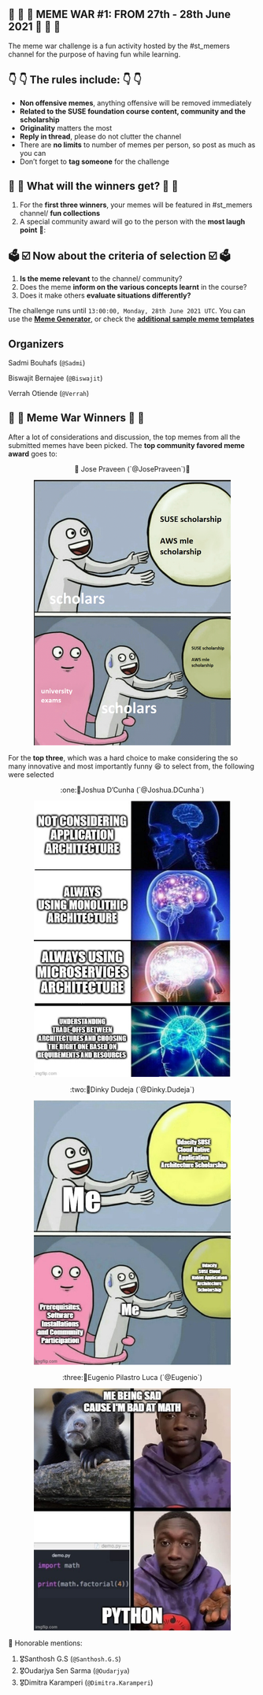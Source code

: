 ## 📢 🚨 📢 MEME WAR #1: FROM 27th - 28th June 2021 📢 🚨 📢
The meme war challenge is a fun activity hosted by the #st_memers channel for the purpose of having fun while learning.


## 👇 👇 The rules include: 👇 👇

- **Non offensive memes**, anything offensive will be removed immediately
- **Related to the SUSE foundation course content, community and the scholarship**
-	**Originality** matters the most
-	**Reply in thread**, please do not clutter the channel
-	There are **no limits** to number of memes per person, so post as much as you can
-	Don’t forget to **tag someone** for the challenge



## 🎁 💝 What will the winners get? 💝 🎁

1. For the **first three winners**, your memes will be featured in #st_memers channel/ **fun collections**
2. A special community award will go to the person with the **most laugh point** 🌟:



## 🗳️ ☑️ Now about the criteria of selection ☑️ 🗳️

1.	**Is the meme relevant** to the channel/ community?
2.	Does the meme **inform on the various concepts learnt** in the course?
3.	Does it make others **evaluate situations differently?**

The challenge runs until `13:00:00, Monday, 28th June 2021 UTC`. You can use the **[Meme Generator]( https://imgflip.com/)**, or check the **[additional sample meme templates](./Templates/)**


## Organizers

Sadmi Bouhafs (`@Sadmi`)
  
Biswajit Bernajee (`@Biswajit`)
  
Verrah Otiende (`@Verrah`)



## 🌟 🌟 Meme War Winners 🌟 🌟

After a lot of considerations and discussion, the top memes from all the submitted memes have been picked.
The **top community favored meme award** goes to:

<p align="center">
👑 Jose Praveen (`@JosePraveen`)👑
</p>

<p align="center">
<img src = "Winning%20Memes/JosePraveen.png" width = 400>
</p>

For the **top three**, which was a hard choice to make considering the so many innovative  and most importantly funny :laughing: to select from, the following were selected

<p align="center">
:one:🥇Joshua D’Cunha (`@Joshua.DCunha`)
</p>

<p align="center">
<img src = "Winning%20Memes/Joshua.Dcunha.jpg" width = 400>
</p>

<p align="center">
:two:🥈Dinky Dudeja (`@Dinky.Dudeja`)
</p>

<p align="center">
<img src = "Winning%20Memes/Dinky.Dudeja.jpg" width = 400>
</p>

<p align="center">
:three:🥉Eugenio Pilastro Luca (`@Eugenio`)
</p>

<p align="center">
<img src = "Winning%20Memes/Eugenio.jpg" width = 400>
</p>
  
🚩 Honorable mentions:
1. 🎖️Santhosh G.S (`@Santhosh.G.S`) 
2. 🎖️Oudarjya Sen Sarma  (`@Oudarjya`)
3. 🎖️Dimitra Karamperi (`@Dimitra.Karamperi`)

